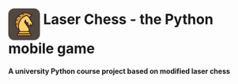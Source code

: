 # <img src="assets/game-icon.png" alt="Game Icon" height="64" align="middle"> Laser Chess - the Python mobile game
#### A university Python course project based on modified laser chess

